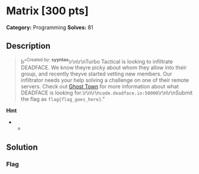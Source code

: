 # Matrix [300 pts]

**Category:** Programming
**Solves:** 81

## Description
>b"<sup>Created by: <b>syyntax</b></sup>\r\n\r\nTurbo Tactical is looking to infiltrate DEADFACE. We know theyre picky about whom they allow into their group, and recently theyve started vetting new members. Our infiltrator needs your help solving a challenge on one of their remote servers. Check out [Ghost Town](https://ghosttown.deadface.io) for more information about what DEADFACE is looking for.\r\n\r\n`code.deadface.io:50000`\r\n\r\nSubmit the flag as `flag{flag_goes_here}`."

**Hint**
* -

## Solution

### Flag

